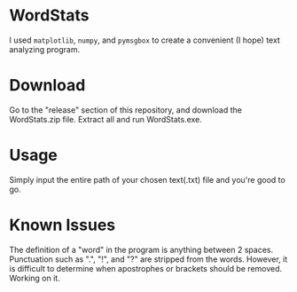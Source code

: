 # WordStats
I used ```matplotlib```, ```numpy```, and ```pymsgbox``` to create a convenient (I hope) text analyzing program.

# Download
Go to the "release" section of this repository, and download the WordStats.zip file. Extract all and run WordStats.exe.

# Usage
Simply input the entire path of your chosen text(.txt) file and you're good to go.

# Known Issues
The definition of a "word" in the program is anything between 2 spaces. Punctuation such as ".", "!", and "?" are stripped from the words. However, it is difficult to determine when apostrophes or brackets should be removed. Working on it.

